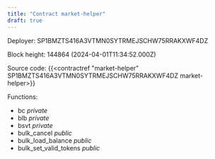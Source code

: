 ```yaml
---
title: "Contract market-helper"
draft: true
---
```

Deployer: SP1BMZTS416A3VTMN0SYTRMEJSCHW75RRAKXWF4DZ


 



Block height: 144864 (2024-04-01T11:34:52.000Z)

Source code: {{<contractref "market-helper" SP1BMZTS416A3VTMN0SYTRMEJSCHW75RRAKXWF4DZ market-helper>}}

Functions:

* bc _private_
* blb _private_
* bsvt _private_
* bulk_cancel _public_
* bulk_load_balance _public_
* bulk_set_valid_tokens _public_
